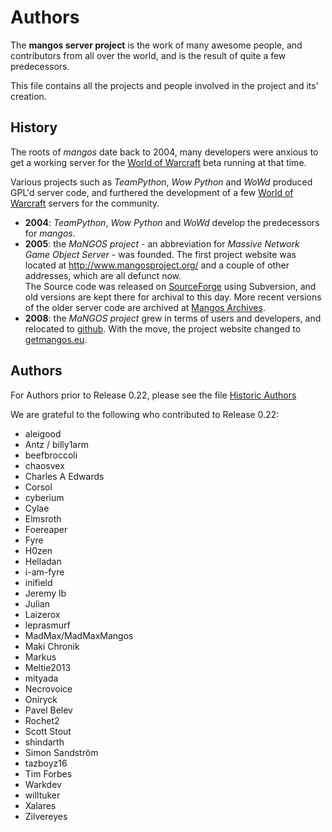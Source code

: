Authors
=======
The **mangos server project** is the work of many awesome people, and contributors
from all over the world, and is the result of quite a few predecessors.

This file contains all the projects and people involved in the project and its'
creation.

History
-------
The roots of *mangos* date back to 2004, many developers were anxious to get
a working server for the [World of Warcraft][1] beta running at that time.

Various projects such as *TeamPython*, *Wow Python* and *WoWd* produced GPL'd
server code, and furthered the development of a few [World of Warcraft][1] servers for the community.

* **2004**: *TeamPython*, *Wow Python* and *WoWd* develop the predecessors for
  *mangos*.
* **2005**: the *MaNGOS project* - an abbreviation for *Massive Network Game
  Object Server* - was founded. The first project website was located at
  http://www.mangosproject.org/ and a couple of other addresses, which are all defunct now. <br />
  The Source code was released
  on [SourceForge][2] using Subversion, and old versions are kept there for
  archival to this day. More recent versions of the older server code are archived at [Mangos Archives][5].
* **2008**: the *MaNGOS project* grew in terms of users and developers,
  and relocated to [github][3]. With the move, the project website changed
  to [getmangos.eu][4].

Authors
-------
For Authors prior to Release 0.22, please see the file [Historic Authors](Authors_historic.md)

We are grateful to the following who contributed to Release 0.22:

* aleigood
* Antz / billy1arm
* beefbroccoli
* chaosvex
* Charles A Edwards
* Corsol
* cyberium
* Cylae
* Elmsroth
* Foereaper
* Fyre
* H0zen
* Helladan
* i-am-fyre
* inifield
* Jeremy lb
* Julian
* Laizerox
* leprasmurf
* MadMax/MadMaxMangos
* Maki Chronik    
* Markus
* Meltie2013     
* mityada
* Necrovoice
* Oniryck
* Pavel Belev
* Rochet2
* Scott Stout
* shindarth
* Simon Sandström
* tazboyz16
* Tim Forbes
* Warkdev
* willtuker
* Xalares    
* Zilvereyes

[1]: http://blizzard.com/games/wow/ "World of Warcraft"
[2]: http://sourceforge.net/p/mangos/ "mangos on SourceForge"
[3]: https://github.com/mangos/ "mangos on github"
[4]: https://getmangos.eu/ "mangos project"
[5]: https://github.com/mangosarchives/ "MaNGOS Archives"
